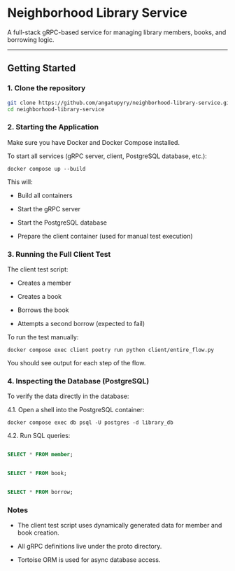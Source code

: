 # Neighborhood Library Service

A full-stack gRPC-based service for managing library members, books, and borrowing logic.

---

## Getting Started

### 1. Clone the repository

```bash
git clone https://github.com/angatupyry/neighborhood-library-service.git
cd neighborhood-library-service
```

### 2. Starting the Application

Make sure you have Docker and Docker Compose installed.

To start all services (gRPC server, client, PostgreSQL database, etc.):

```
docker compose up --build
```

This will:

- Build all containers

- Start the gRPC server

- Start the PostgreSQL database

- Prepare the client container (used for manual test execution)

### 3. Running the Full Client Test

The client test script:

- Creates a member

- Creates a book

- Borrows the book

- Attempts a second borrow (expected to fail)

To run the test manually:

```
docker compose exec client poetry run python client/entire_flow.py
```

You should see output for each step of the flow.

### 4. Inspecting the Database (PostgreSQL)

To verify the data directly in the database:

4.1. Open a shell into the PostgreSQL container:

```
docker compose exec db psql -U postgres -d library_db

```

4.2. Run SQL queries:

```sql

SELECT * FROM member;


SELECT * FROM book;


SELECT * FROM borrow;

```

### Notes

- The client test script uses dynamically generated data for member and book creation.

- All gRPC definitions live under the proto directory.

- Tortoise ORM is used for async database access.
